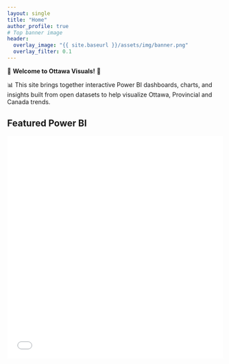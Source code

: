 ```yaml
---
layout: single
title: "Home"
author_profile: true
# Top banner image
header:
  overlay_image: "{{ site.baseurl }}/assets/img/banner.png"
  overlay_filter: 0.1
---
```


🍁 __Welcome to Ottawa Visuals!__ 🍁 

📊 This site brings together interactive Power BI dashboards, charts, and insights built from open datasets to help visualize Ottawa, Provincial and Canada trends.

## Featured Power BI
<div class="embed-container">
  <!-- Replace with Publish-to-web iframe -->
  <iframe width="100%" height="520" src="PASTE_PBI_EMBED_URL" frameborder="0" allowfullscreen="true"></iframe>
</div>
